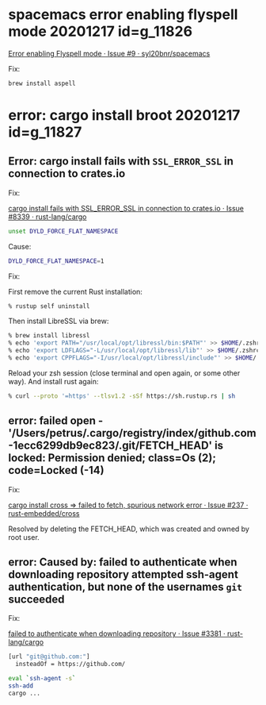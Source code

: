 
# spacemacs error enabling flyspell mode 20201217  id=g_11826

[Error enabling Flyspell mode · Issue #9 · syl20bnr/spacemacs](https://github.com/syl20bnr/spacemacs/issues/9)

Fix:

```bash
brew install aspell
```

# error: cargo install broot 20201217  id=g_11827

## Error: cargo install fails with `SSL_ERROR_SSL` in connection to crates.io

Fix:

[cargo install fails with SSL_ERROR_SSL in connection to crates.io · Issue #8339 · rust-lang/cargo](https://github.com/rust-lang/cargo/issues/8339)

```bash
unset DYLD_FORCE_FLAT_NAMESPACE
```

Cause:

```bash
DYLD_FORCE_FLAT_NAMESPACE=1
```

Fix:

First remove the current Rust installation:

```bash
% rustup self uninstall
```

Then install LibreSSL via brew:

```bash
% brew install libressl
% echo 'export PATH="/usr/local/opt/libressl/bin:$PATH"' >> $HOME/.zshrc
% echo 'export LDFLAGS="-L/usr/local/opt/libressl/lib"' >> $HOME/.zshrc
% echo 'export CPPFLAGS="-I/usr/local/opt/libressl/include"' >> $HOME/.zshrc
```

Reload your zsh session (close terminal and open again, or some other way). And install rust again:

```bash
% curl --proto '=https' --tlsv1.2 -sSf https://sh.rustup.rs | sh
```

## error:   failed open - '/Users/petrus/.cargo/registry/index/github.com-1ecc6299db9ec823/.git/FETCH_HEAD' is locked: Permission denied; class=Os (2); code=Locked (-14)

Fix:

[cargo install cross => failed to fetch, spurious network error · Issue #237 · rust-embedded/cross](https://github.com/rust-embedded/cross/issues/237)

Resolved by deleting the FETCH_HEAD, which was created and owned by root user.

## error: Caused by: failed to authenticate when downloading repository attempted ssh-agent authentication, but none of the usernames `git` succeeded

Fix: 

[failed to authenticate when downloading repository · Issue #3381 · rust-lang/cargo](https://github.com/rust-lang/cargo/issues/3381)

```bash
[url "git@github.com:"]
  insteadOf = https://github.com/
```

```bash
eval `ssh-agent -s`
ssh-add
cargo ...
```






